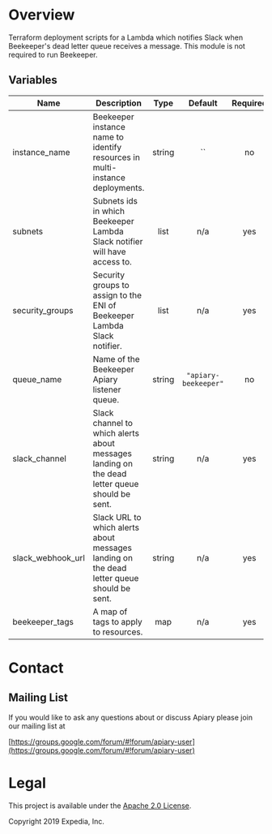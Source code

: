 # Overview
Terraform deployment scripts for a Lambda which notifies Slack when Beekeeper's dead letter queue receives a message. This module is not required to run Beekeeper.

## Variables

| Name | Description | Type | Default | Required |
|------|-------------|:----:|:-----:|:-----:|
| instance\_name | Beekeeper instance name to identify resources in multi-instance deployments. | string | `` | no |
| subnets | Subnets ids in which Beekeeper Lambda Slack notifier will have access to. | list | n/a | yes |
| security\_groups | Security groups to assign to the ENI of Beekeeper Lambda Slack notifier. | list | n/a | yes |
| queue\_name | Name of the Beekeeper Apiary listener queue. | string | `"apiary-beekeeper"` | no |
| slack\_channel | Slack channel to which alerts about messages landing on the dead letter queue should be sent. | string | n/a | yes |
| slack\_webhook\_url | Slack URL to which alerts about messages landing on the dead letter queue should be sent. | string | n/a | yes |
| beekeeper\_tags | A map of tags to apply to resources. | map | n/a | yes |

# Contact

## Mailing List
If you would like to ask any questions about or discuss Apiary please join our mailing list at

  [https://groups.google.com/forum/#!forum/apiary-user](https://groups.google.com/forum/#!forum/apiary-user)

# Legal
This project is available under the [Apache 2.0 License](http://www.apache.org/licenses/LICENSE-2.0.html).

Copyright 2019 Expedia, Inc.
